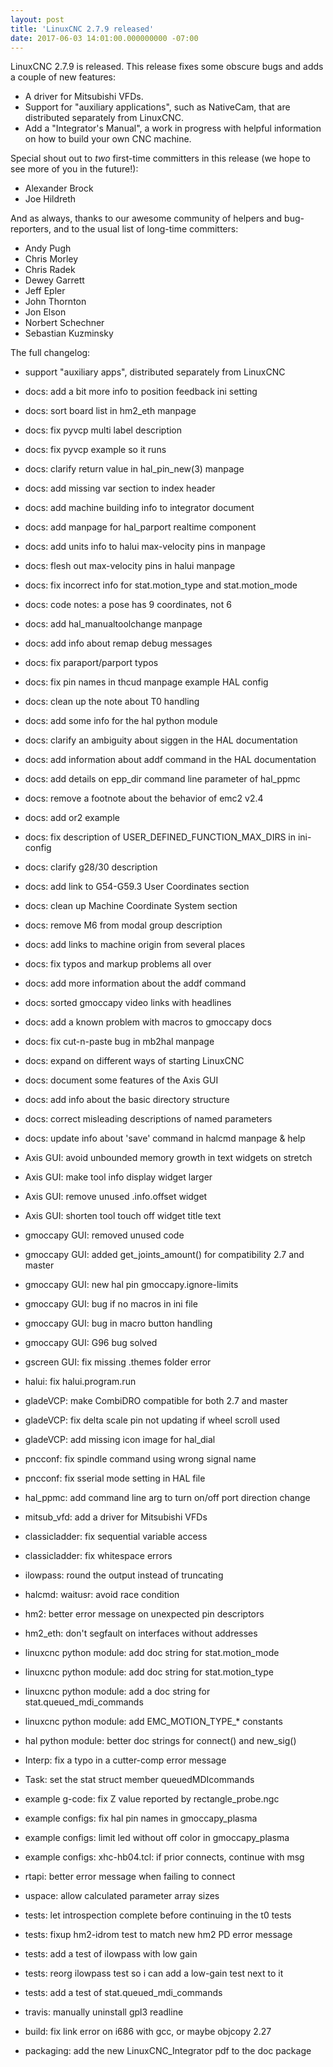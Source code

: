 ```yaml
---
layout: post
title: 'LinuxCNC 2.7.9 released'
date: 2017-06-03 14:01:00.000000000 -07:00
---
```

LinuxCNC 2.7.9 is released.  This release fixes some obscure bugs and
adds a couple of new features:

* A driver for Mitsubishi VFDs.
* Support for "auxiliary applications", such as NativeCam, that are
  distributed separately from LinuxCNC.
* Add a "Integrator's Manual", a work in progress with helpful information
  on how to build your own CNC machine.


Special shout out to *two* first-time committers in this release (we
hope to see more of you in the future!):

* Alexander Brock
* Joe Hildreth


And as always, thanks to our awesome community of helpers and
bug-reporters, and to the usual list of long-time committers:

* Andy Pugh
* Chris Morley
* Chris Radek
* Dewey Garrett
* Jeff Epler
* John Thornton
* Jon Elson
* Norbert Schechner
* Sebastian Kuzminsky


The full changelog:

  * support "auxiliary apps", distributed separately from LinuxCNC

  * docs: add a bit more info to position feedback ini setting
  * docs: sort board list in hm2\_eth manpage
  * docs: fix pyvcp multi label description
  * docs: fix pyvcp example so it runs
  * docs: clarify return value in hal\_pin\_new(3) manpage
  * docs: add missing var section to index header
  * docs: add machine building info to integrator document
  * docs: add manpage for hal\_parport realtime component
  * docs: add units info to halui max-velocity pins in manpage
  * docs: flesh out max-velocity pins in halui manpage
  * docs: fix incorrect info for stat.motion\_type and stat.motion\_mode
  * docs: code notes: a pose has 9 coordinates, not 6
  * docs: add hal\_manualtoolchange manpage
  * docs: add info about remap debug messages
  * docs: fix paraport/parport typos
  * docs: fix pin names in thcud manpage example HAL config
  * docs: clean up the note about T0 handling
  * docs: add some info for the hal python module
  * docs: clarify an ambiguity about siggen in the HAL documentation
  * docs: add information about addf command in the HAL documentation
  * docs: add details on epp\_dir command line parameter of hal\_ppmc
  * docs: remove a footnote about the behavior of emc2 v2.4
  * docs: add or2 example
  * docs: fix description of USER\_DEFINED\_FUNCTION\_MAX\_DIRS in ini-config
  * docs: clarify g28/30 description
  * docs: add link to G54-G59.3 User Coordinates section
  * docs: clean up Machine Coordinate System section
  * docs: remove M6 from modal group description
  * docs: add links to machine origin from several places
  * docs: fix typos and markup problems all over
  * docs: add more information about the addf command
  * docs: sorted gmoccapy video links with headlines
  * docs: add a known problem with macros to gmoccapy docs
  * docs: fix cut-n-paste bug in mb2hal manpage
  * docs: expand on different ways of starting LinuxCNC
  * docs: document some features of the Axis GUI
  * docs: add info about the basic directory structure
  * docs: correct misleading descriptions of named parameters
  * docs: update info about 'save' command in halcmd manpage & help

  * Axis GUI: avoid unbounded memory growth in text widgets on stretch
  * Axis GUI: make tool info display widget larger
  * Axis GUI: remove unused .info.offset widget
  * Axis GUI: shorten tool touch off widget title text
  * gmoccapy GUI: removed unused code
  * gmoccapy GUI: added get\_joints\_amount() for compatibility 2.7 and master
  * gmoccapy GUI: new hal pin gmoccapy.ignore-limits
  * gmoccapy GUI: bug if no macros in ini file
  * gmoccapy GUI: bug in macro button handling
  * gmoccapy GUI: G96 bug solved
  * gscreen GUI: fix missing .themes folder error
  * halui: fix halui.program.run

  * gladeVCP: make CombiDRO compatible for both 2.7 and master
  * gladeVCP: fix delta scale pin not updating if wheel scroll used
  * gladeVCP: add missing icon image for hal\_dial

  * pncconf: fix spindle command using wrong signal name
  * pncconf: fix sserial mode setting in HAL file

  * hal\_ppmc: add command line arg to turn on/off port direction change

  * mitsub\_vfd: add a driver for Mitsubishi VFDs

  * classicladder: fix sequential variable access
  * classicladder: fix whitespace errors

  * ilowpass: round the output instead of truncating

  * halcmd: waitusr: avoid race condition

  * hm2: better error message on unexpected pin descriptors
  * hm2\_eth: don't segfault on interfaces without addresses

  * linuxcnc python module: add doc string for stat.motion\_mode
  * linuxcnc python module: add doc string for stat.motion\_type
  * linuxcnc python module: add a doc string for stat.queued\_mdi\_commands
  * linuxcnc python module: add EMC\_MOTION\_TYPE\_\* constants

  * hal python module: better doc strings for connect() and new\_sig()

  * Interp: fix a typo in a cutter-comp error message
  * Task: set the stat struct member queuedMDIcommands

  * example g-code: fix Z value reported by rectangle\_probe.ngc
  * example configs: fix hal pin names in gmoccapy\_plasma
  * example configs: limit led without off color in gmoccapy\_plasma
  * example configs: xhc-hb04.tcl: if prior connects, continue with msg

  * rtapi: better error message when failing to connect

  * uspace: allow calculated parameter array sizes

  * tests: let introspection complete before continuing in the t0 tests
  * tests: fixup hm2-idrom test to match new hm2 PD error message
  * tests: add a test of ilowpass with low gain
  * tests: reorg ilowpass test so i can add a low-gain test next to it
  * tests: add a test of stat.queued\_mdi\_commands
  * travis: manually uninstall gpl3 readline
  * build: fix link error on i686 with gcc, or maybe objcopy 2.27
  * packaging: add the new LinuxCNC\_Integrator pdf to the doc package

